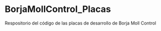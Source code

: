 # BorjaMollControl_Placas
Respositorio del código de las placas de desarrollo de Borja Moll Control
